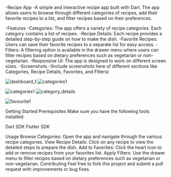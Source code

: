 -Recipe App
  -A simple and interactive recipe app built with Dart. The app allows users to browse through different categories of recipes, add their favorite recipes to a list, and filter recipes based on their preferences.

-Features
 -Categories: The app offers a variety of recipe categories. Each category contains a list of recipes.
 -Recipe Details: Each recipe provides a detailed step-by-step guide on how to make the dish.
 -Favorite Recipes: Users can save their favorite recipes to a separate list for easy access.
 -Filters: A filtering option is available in the drawer menu where users can filter recipes based on dietary preferences such as vegetarian or non-vegetarian.
 -Responsive UI: The app is designed to work on different screen sizes.
-Screenshots
  -(Include screenshots here of different sections like Categories, Recipe Details, Favorites, and Filters)

![dashboard_1](https://github.com/user-attachments/assets/d8d885db-8d80-412b-8bd1-fc5a3252585b)
![categories1](https://github.com/user-attachments/assets/07b5dab1-2da2-4971-82ce-7783ef1782d3)

![categories1](https://github.com/user-attachments/assets/07b5dab1-2da2-4971-82ce-7783ef1782d3)
![category_details](https://github.com/user-attachments/assets/d737f130-2f26-4c7b-9cf1-48214c3cf2a3)

![favourite1](https://github.com/user-attachments/assets/c7be516f-841e-4820-817b-a1856606afe8)




Getting Started
Prerequisites
Make sure you have the following tools installed:

Dart SDK
Flutter SDK

Usage
Browse Categories: Open the app and navigate through the various recipe categories.
View Recipe Details: Click on any recipe to view the detailed steps to prepare the dish.
Add to Favorites: Click the heart icon to add or remove recipes from your favorites list.
Apply Filters: Use the drawer menu to filter recipes based on dietary preferences such as vegetarian or non-vegetarian.
Contributing
Feel free to fork this project and submit a pull request with improvements or bug fixes.

